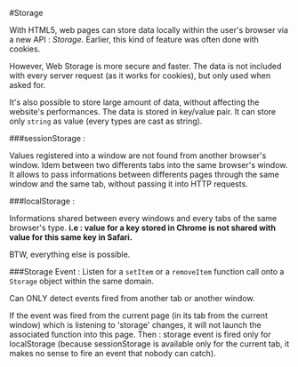 
#Storage

With HTML5, web pages can store data locally within the user's browser via a new API : *Storage*.
Earlier, this kind of feature was often done with cookies.

However, Web Storage is more secure and faster. The data is not included with every server request (as it works for cookies), but only used when asked for.

It's also possible to store large amount of data, without affecting the website's performances.
The data is stored in key/value pair. It can store only `string` as value (every types are cast as string).

###sessionStorage :

Values registered into a window are not found from another browser's window. Idem between two differents tabs into the same browser's window.
It allows to pass informations between differents pages through the same window and the same tab, without passing it into HTTP requests.

###localStorage :

Informations shared between every windows and every tabs of the same browser's type.
**i.e : value for a key stored in Chrome is not shared with value for this same key in Safari.**

BTW, everything else is possible.

###Storage Event :
Listen for a `setItem` or a `removeItem` function call onto a `Storage` object within the same domain.

Can ONLY detect events fired from another tab or another window.

If the event was fired from the current page (in its tab from the current window) which is listening to 'storage' changes, it will not launch the associated function into this page.
Then : storage event is fired only for localStorage (because sessionStorage is available only for the current tab, it makes no sense to fire an event that nobody can catch).
